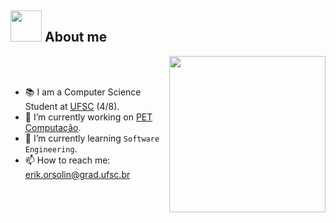 
## <picture><img src = "https://github.com/7oSkaaa/7oSkaaa/blob/main/Images/about_me.gif?raw=true" width = 50px></picture> About me

<picture> <img align="right" src="https://github.com/7oSkaaa/7oSkaaa/blob/main/Images/Right_Side.gif?raw=true" width = 250px></picture>

<br><br>

- 📚 I am a Computer Science Student at [UFSC](https://ufsc.br/) (4/8).
- 🔭 I’m currently working on [PET Computação](https://petcomputacao.ufsc.br/).
- 🌱 I’m currently learning `Software Engineering`.
- 📫 How to reach me: erik.orsolin@grad.ufsc.br
<br>



